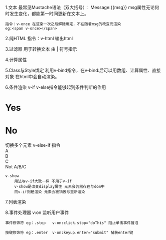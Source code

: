 1.文本 最常见Mustache语法（双大括号）：
	<span>Message:{{msg}}</span>
	msg属性无论何时发生变化，都能第一时间更新在文本上。

    指令：v-once 在渲染一次之后解除绑定，不在随着msg的改变而渲染
	eg:<span v-once></span>

2.纯HTML 
    指令：v-html 输出html
	<div v-html="rawHtml"></div>

3.过滤器
	用于转换文本  由 | 符号指示

4.计算属性
	

5.Class与Style绑定
	利用v-bind指令，在v-bind:后可以用数组、计算属性、直接对象 在html中会自动渲染。

6.条件渲染
	v-if v-else指令能够起到条件判断的作用
		<h1 v-if="ok">Yes</h1>
		<h1 v-else>No</h1>
	切换多个元素
		<template v-if="ok">
		   <p></p>
		   <h1></h1>
		</template>
	v-else-if 指令
		<div v-if="type === 'A'">
		  A
		</div>
		<div v-else-if="type === 'B'">
		  B
		</div>
		<div v-else-if="type === 'C'">
		  C
		</div>
		<div v-else>
		  Not A/B/C
		</div>

	v-show
		用法与v-if大致一样 不用于v-if   
		v-show是改变display属性 元素会仍然存在与dom中 
		而v-if则是渲染 元素会被销毁与重新渲染

7.列表渲染
	

8.事件处理器
	v:on 监听用户事件

	事件修饰符 eg：.stop   v-on:click.stop="doThis" 阻止单击事件冒泡

	按键修饰符 eg：.enter  v-on:keyup.enter="submit" 捕获enter键
